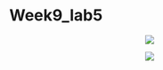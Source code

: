 # Week9_lab5

<p align="center">
  <img src="https://media.discordapp.net/attachments/904312349454897192/1089504044747329686/Screenshot_106.png?width=1040&height=585">
</p>

<p align="center">
  <img src="https://cdn.discordapp.com/attachments/904312349454897192/1089504771209183272/Screenshot_107.png">
</p>
